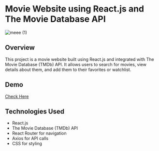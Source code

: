 # Movie Website using React.js and The Movie Database API


![meee (1)](https://github.com/SomnathBiswas/ChillFlix/assets/108716703/8128313a-bc2a-499d-9bb0-9361ea88a579)

## Overview

This project is a movie website built using React.js and integrated with The Movie Database (TMDb) API. It allows users to search for movies, view details about them, and add them to their favorites or watchlist.

## Demo

<a href = "https://movix-i1uqqxnfp-somnath-biswas-projects.vercel.app/">Check Here </a>

## Technologies Used

- React.js
- The Movie Database (TMDb) API
- React Router for navigation
- Axios for API calls
- CSS for styling

